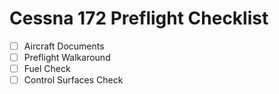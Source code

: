 # Cessna 172 Preflight Checklist

- [ ] Aircraft Documents
- [ ] Preflight Walkaround
- [ ] Fuel Check
- [ ] Control Surfaces Check
